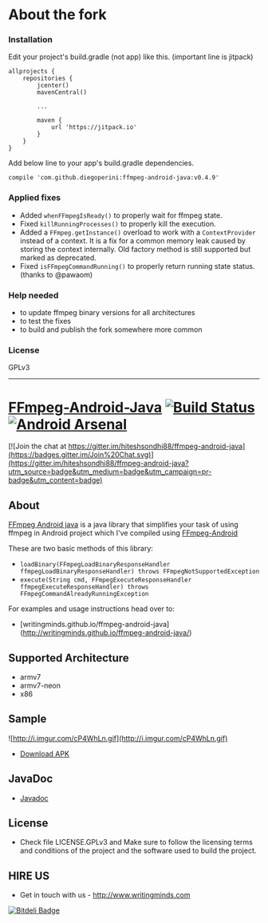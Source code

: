 About the fork
===================
### Installation
Edit your project's build.gradle (not app) like this. (important line is jitpack)

```
allprojects {
    repositories {
        jcenter()
        mavenCentral()

        ...

        maven {
            url 'https://jitpack.io'
        }
    }
}
```

Add below line to your app's build.gradle dependencies.

`compile 'com.github.diegoperini:ffmpeg-android-java:v0.4.9'`


### Applied fixes

* Added `whenFFmpegIsReady()` to properly wait for ffmpeg state.
* Fixed `killRunningProcesses()` to properly kill the execution.
* Added a `FFmpeg.getInstance()` overload to work with a `ContextProvider` instead of a context. It is a fix for a common memory leak caused by storing the context internally. Old factory method is still supported but marked as deprecated.
* Fixed `isFFmpegCommandRunning()` to properly return running state status. (thanks to @pawaom)


### Help needed

* to update ffmpeg binary versions for all architectures
* to test the fixes
* to build and publish the fork somewhere more common

### License

GPLv3

-----------------------------------

[FFmpeg-Android-Java](http://writingminds.github.io/ffmpeg-android-java/) [![Build Status](https://travis-ci.org/hiteshsondhi88/ffmpeg-android-java.svg?branch=master)](https://travis-ci.org/hiteshsondhi88/ffmpeg-android-java) [![Android Arsenal](https://img.shields.io/badge/Android%20Arsenal-FFmpeg--Android--Java-brightgreen.svg?style=flat)](https://android-arsenal.com/details/1/931)
==============

[![Join the chat at https://gitter.im/hiteshsondhi88/ffmpeg-android-java](https://badges.gitter.im/Join%20Chat.svg)](https://gitter.im/hiteshsondhi88/ffmpeg-android-java?utm_source=badge&utm_medium=badge&utm_campaign=pr-badge&utm_content=badge)

## About
[FFmpeg Android java](http://writingminds.github.io/ffmpeg-android-java/) is a java library that simplifies your task of using ffmpeg in Android project which I've compiled using [FFmpeg-Android](http://writingminds.github.io/ffmpeg-android/)

These are two basic methods of this library:

* `loadBinary(FFmpegLoadBinaryResponseHandler ffmpegLoadBinaryResponseHandler) throws FFmpegNotSupportedException`
* `execute(String cmd, FFmpegExecuteResponseHandler ffmpegExecuteResponseHandler) throws FFmpegCommandAlreadyRunningException`

For examples and usage instructions head over to:
* [writingminds.github.io/ffmpeg-android-java] (http://writingminds.github.io/ffmpeg-android-java/)

## Supported Architecture
* armv7
* armv7-neon
* x86

## Sample
![http://i.imgur.com/cP4WhLn.gif](http://i.imgur.com/cP4WhLn.gif)
* [Download APK](https://github.com/writingminds/ffmpeg-android-java/releases/download/v0.3.2/app-debug.apk)

## JavaDoc
* [Javadoc](http://writingminds.github.io/ffmpeg-android-java/docs/)

## License
* Check file LICENSE.GPLv3 and Make sure to follow the licensing terms and conditions of the project and the software used to build the project.

## HIRE US
* Get in touch with us - http://www.writingminds.com


[![Bitdeli Badge](https://d2weczhvl823v0.cloudfront.net/hiteshsondhi88/ffmpeg-android-java/trend.png)](https://bitdeli.com/free "Bitdeli Badge")
